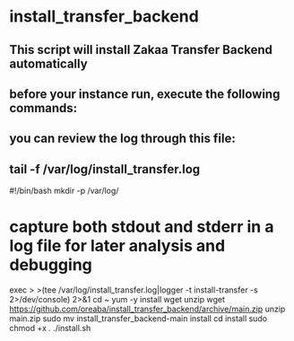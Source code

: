 # install_transfer_backend
## This script will install Zakaa Transfer Backend automatically
## before your instance run, execute the following commands:
## you can review the log through this file:
## tail -f /var/log/install_transfer.log

#!/bin/bash
mkdir -p /var/log/
# capture both stdout and stderr in a log file for later analysis and debugging
exec > >(tee /var/log/install_transfer.log|logger -t install-transfer -s 2>/dev/console) 2>&1
cd ~
yum -y install wget unzip
wget https://github.com/oreaba/install_transfer_backend/archive/main.zip 
unzip main.zip
sudo mv install_transfer_backend-main install
cd install
sudo chmod +x *.*
./install.sh